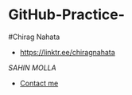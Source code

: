 # GitHub-Practice-
#Chirag Nahata
- https://linktr.ee/chiragnahata

*SAHIN MOLLA*
- [Contact me](https://linktr.ee/sahinmolla)
